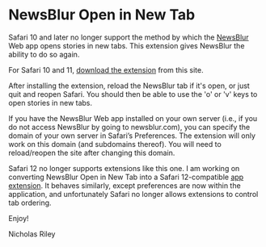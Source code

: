 NewsBlur Open in New Tab
========================

Safari 10 and later no longer support the method by which the [NewsBlur](https://www.newsblur.com/) Web app opens stories in new tabs.  This extension gives NewsBlur the ability to do so again.

For Safari 10 and 11, [download the extension](https://raw.githubusercontent.com/nriley/OpenInNewTab/master/NewsBlurOpenInNewTab.safariextz) from this site.

After installing the extension, reload the NewsBlur tab if it's open, or just quit and reopen Safari.  You should then be able to use the 'o' or 'v' keys to open stories in new tabs.

If you have the NewsBlur Web app installed on your own server (i.e., if you do not access NewsBlur by going to newsblur.com), you can specify the domain of your own server in Safari’s Preferences.  The extension will only work on this domain (and subdomains thereof).  You will need to reload/reopen the site after changing this domain.

Safari 12 no longer supports extensions like this one. I am working on converting NewsBlur Open in New Tab into a Safari 12-compatible [app extension](https://github.com/nriley/NewsBlur-Helper). It behaves similarly, except preferences are now within the application, and unfortunately Safari no longer allows extensions to control tab ordering.

Enjoy!

Nicholas Riley
